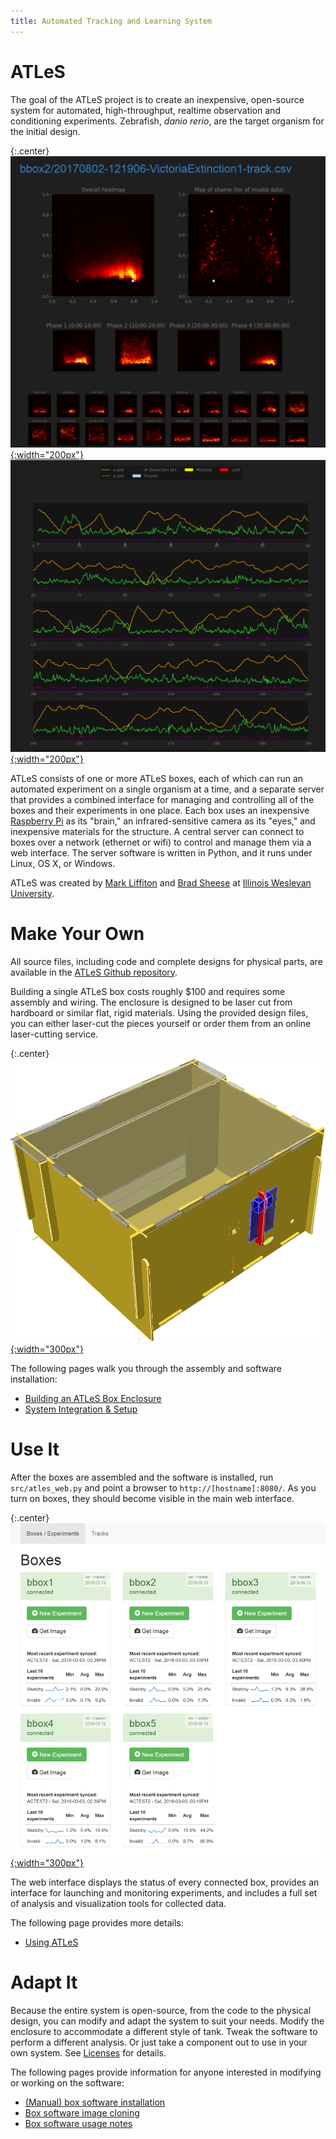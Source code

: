 ```yaml
---
title: Automated Tracking and Learning System
---
```


# ATLeS

The goal of the ATLeS project is to create an inexpensive, open-source system for automated, high-throughput, realtime observation and conditioning experiments.  Zebrafish, *danio rerio*, are the target organism for the initial design.

{:.center}
[![ATLeS Plots 1](imgs/web_interface_plots_1.png){:width="200px"}](imgs/web_interface_plots_1.png)
[![ATLeS Plots 2](imgs/web_interface_plots_2.png){:width="200px"}](imgs/web_interface_plots_2.png)

ATLeS consists of one or more ATLeS boxes, each of which can run an automated experiment on a single organism at a time, and a separate server that provides a combined interface for managing and controlling all of the boxes and their experiments in one place.
Each box uses an inexpensive [Raspberry Pi](https://www.raspberrypi.org/) as its "brain," an infrared-sensitive camera as its "eyes," and inexpensive materials for the structure.
A central server can connect to boxes over a network (ethernet or wifi) to control and manage them via a web interface.
The server software is written in Python, and it runs under Linux, OS X, or Windows.

ATLeS was created by [Mark Liffiton](https://www.iwu.edu/~mliffito/) and [Brad Sheese](https://www.iwu.edu/psychology/faculty/BradSheese.html) at [Illinois Wesleyan University](https://www.iwu.edu/).

# Make Your Own

All source files, including code and complete designs for physical parts, are available in the [ATLeS Github repository](https://www.github.com/liffiton/ATLeS).

Building a single ATLeS box costs roughly $100 and requires some assembly and wiring.  The enclosure is designed to be laser cut from hardboard or similar flat, rigid materials.  Using the provided design files, you can either laser-cut the pieces yourself or order them from an online laser-cutting service.

{:.center}
[![Complete ATLeS Enclosure](imgs/box_structure_complete.png){:width="300px"}](imgs/box_structure_complete.png)

The following pages walk you through the assembly and software installation:

 * [Building an ATLeS Box Enclosure](building)
 * [System Integration & Setup](setup)

# Use It

After the boxes are assembled and the software is installed, run ``src/atles_web.py`` and point a browser to ``http://[hostname]:8080/``.  As you turn on boxes, they should become visible in the main web interface.

{:.center}
[![Main ATLeS web interface](imgs/web_interface_boxes.png){:width="300px"}](imgs/web_interface_boxes.png)

The web interface displays the status of every connected box, provides an interface for launching and monitoring experiments, and includes a full set of analysis and visualization tools for collected data.

The following page provides more details:

 * [Using ATLeS](usage)

# Adapt It

Because the entire system is open-source, from the code to the physical design, you can modify and adapt the system to suit your needs.  Modify the enclosure to accommodate a different style of tank.  Tweak the software to perform a different analysis.  Or just take a component out to use in your own system.  See [Licenses](licenses) for details.

The following pages provide information for anyone interested in modifying or working on the software:

 * [(Manual) box software installation](box_sw_manual_install)
 * [Box software image cloning](box_sw_cloning)
 * [Box software usage notes](box_sw_notes)
